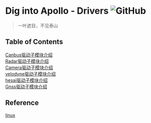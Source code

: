 # Dig into Apollo - Drivers ![GitHub](https://img.shields.io/github/license/daohu527/Dig-into-Apollo.svg?style=popout)

> 一叶遮目，不见泰山


## Table of Contents
[Canbus驱动子模块介绍](canbus#canbus_module)  
[Radar驱动子模块介绍](radar#radar_module)  
[Camera驱动子模块介绍](camera#camera_module)  
[velodyne驱动子模块介绍](velodyne#velodyne_module)  
[hesai驱动子模块介绍](hesai#hesai_module)  
[Gnss驱动子模块介绍](gnss#gnss_module)  



<a name="reference" />

## Reference
[linux](https://www.kernel.org/)  
